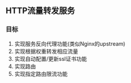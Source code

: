 ## HTTP流量转发服务
### 目标
1. 实现服务反向代理功能(类似Nginx的upstream)
1. 实现根据权重转发相应流量
1. 实现自动配置/更新ssl证书功能
1. 实现路由
1. 实现指定路由限流功能